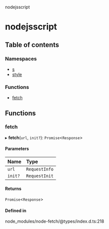 nodejsscript

# nodejsscript

## Table of contents

### Namespaces

- [s](modules/s.md)
- [style](modules/style.md)

### Functions

- [fetch](README.md#fetch)

## Functions

### fetch

▸ **fetch**(`url`, `init?`): `Promise`<`Response`\>

#### Parameters

| Name | Type |
| :------ | :------ |
| `url` | `RequestInfo` |
| `init?` | `RequestInit` |

#### Returns

`Promise`<`Response`\>

#### Defined in

node_modules/node-fetch/@types/index.d.ts:218
